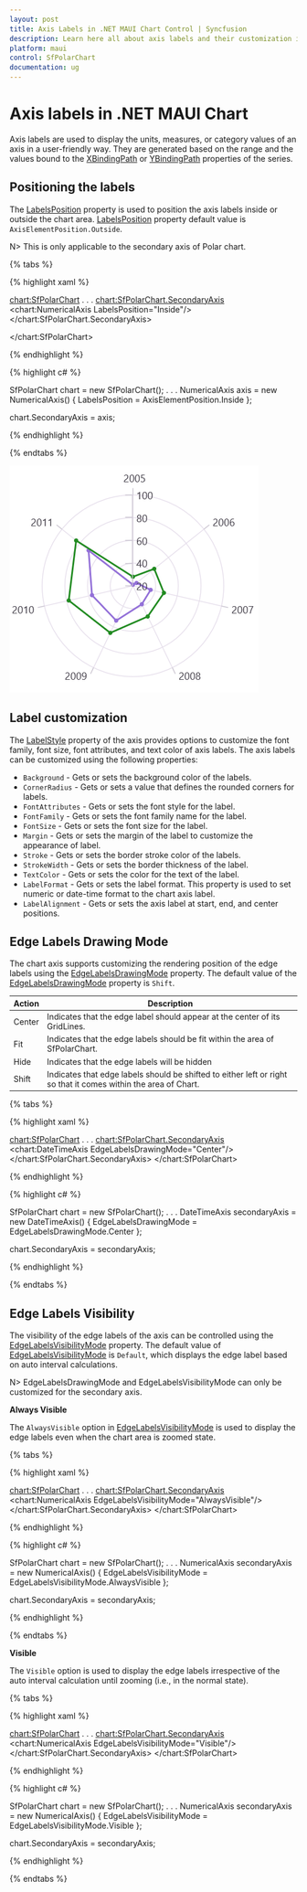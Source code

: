 ```yaml
---
layout: post
title: Axis Labels in .NET MAUI Chart Control | Syncfusion
description: Learn here all about axis labels and their customization in the Syncfusion .NET MAUI Chart (SfPolarChart) control.
platform: maui
control: SfPolarChart
documentation: ug
---
```


# Axis labels in .NET MAUI Chart

Axis labels are used to display the units, measures, or category values of an axis in a user-friendly way. They are generated based on the range and the values bound to the [XBindingPath](https://help.syncfusion.com/cr/maui/Syncfusion.Maui.Charts.ChartSeries.html#Syncfusion_Maui_Charts_ChartSeries_XBindingPath) or [YBindingPath](https://help.syncfusion.com/cr/maui/Syncfusion.Maui.Charts.XYDataSeries.html#Syncfusion_Maui_Charts_XYDataSeries_YBindingPath) properties of the series.

## Positioning the labels

The [LabelsPosition]() property is used to position the axis labels inside or outside the chart area. [LabelsPosition]() property default value is `AxisElementPosition.Outside`.

N> This is only applicable to the secondary axis of Polar chart.

{% tabs %}

{% highlight xaml %}

<chart:SfPolarChart>
    . . .
    <chart:SfPolarChart.SecondaryAxis>
        <chart:NumericalAxis LabelsPosition="Inside"/>
    </chart:SfPolarChart.SecondaryAxis>

</chart:SfPolarChart>


{% endhighlight %}

{% highlight c# %}

SfPolarChart chart = new SfPolarChart();
. . .
NumericalAxis axis = new NumericalAxis()
{
    LabelsPosition = AxisElementPosition.Inside
};

chart.SecondaryAxis = axis;

{% endhighlight %}

{% endtabs %}

![Axis labels inside position in .NET MAUI Chart.](Axis_Images/MAUI_inside_labels.png)

## Label customization

The [LabelStyle](https://help.syncfusion.com/cr/maui/Syncfusion.Maui.Charts.ChartAxis.html#Syncfusion_Maui_Charts_ChartAxis_LabelStyle) property of the axis provides options to customize the font family, font size, font attributes, and text color of axis labels. The axis labels can be customized using the following properties:

* `Background` - Gets or sets the background color of the labels.
* `CornerRadius` - Gets or sets a value that defines the rounded corners for labels.
* `FontAttributes` - Gets or sets the font style for the label.
* `FontFamily` - Gets or sets the font family name for the label.
* `FontSize` - Gets or sets the font size for the label.
* `Margin` - Gets or sets the margin of the label to customize the appearance of label. 
* `Stroke` - Gets or sets the border stroke color of the labels.
* `StrokeWidth` - Gets or sets the border thickness of the label.
* `TextColor` - Gets or sets the color for the text of the label.
* `LabelFormat` - Gets or sets the label format. This property is used to set numeric or date-time format to the chart axis label.
* `LabelAlignment` - Gets or sets the axis label at start, end, and center positions.

## Edge Labels Drawing Mode

The chart axis supports customizing the rendering position of the edge labels using the [EdgeLabelsDrawingMode](https://help.syncfusion.com/cr/maui/Syncfusion.Maui.Charts.ChartAxis.html#Syncfusion_Maui_Charts_ChartAxis_EdgeLabelsDrawingMode) property. The default value of the [EdgeLabelsDrawingMode](https://help.syncfusion.com/cr/maui/Syncfusion.Maui.Charts.ChartAxis.html#Syncfusion_Maui_Charts_ChartAxis_EdgeLabelsDrawingMode) property is `Shift`.

| Action | Description |
|--|--|
| Center | Indicates that the edge label should appear at the center of its GridLines. |
| Fit | Indicates that the edge labels should be fit within the area of SfPolarChart. |
| Hide | Indicates that the edge labels will be hidden |
| Shift | Indicates that edge labels should be shifted to either left or right so that it comes within the area of Chart. |

{% tabs %}

{% highlight xaml %}

<chart:SfPolarChart>
. . .
    <chart:SfPolarChart.SecondaryAxis>
        <chart:DateTimeAxis EdgeLabelsDrawingMode="Center"/>
    </chart:SfPolarChart.SecondaryAxis>
</chart:SfPolarChart>

{% endhighlight %}

{% highlight c# %}

SfPolarChart chart = new SfPolarChart();
. . . 
DateTimeAxis secondaryAxis = new DateTimeAxis()
{
    EdgeLabelsDrawingMode = EdgeLabelsDrawingMode.Center
};

chart.SecondaryAxis = secondaryAxis;

{% endhighlight %}

{% endtabs %}

## Edge Labels Visibility
 
The visibility of the edge labels of the axis can be controlled using the [EdgeLabelsVisibilityMode](https://help.syncfusion.com/cr/maui/Syncfusion.Maui.Charts.RangeAxisBase.html#Syncfusion_Maui_Charts_RangeAxisBase_EdgeLabelsVisibilityMode) property. The default value of [EdgeLabelsVisibilityMode](https://help.syncfusion.com/cr/maui/Syncfusion.Maui.Charts.RangeAxisBase.html#Syncfusion_Maui_Charts_RangeAxisBase_EdgeLabelsVisibilityMode) is `Default`, which displays the edge label based on auto interval calculations.

N> EdgeLabelsDrawingMode and EdgeLabelsVisibilityMode can only be customized for the secondary axis.

**Always Visible**

The `AlwaysVisible` option in [EdgeLabelsVisibilityMode](https://help.syncfusion.com/cr/maui/Syncfusion.Maui.Charts.RangeAxisBase.html#Syncfusion_Maui_Charts_RangeAxisBase_EdgeLabelsVisibilityMode) is used to display the edge labels even when the chart area is zoomed state.

{% tabs %}

{% highlight xaml %}

<chart:SfPolarChart>
    . . .
    <chart:SfPolarChart.SecondaryAxis>
        <chart:NumericalAxis EdgeLabelsVisibilityMode="AlwaysVisible"/>
    </chart:SfPolarChart.SecondaryAxis>
</chart:SfPolarChart>

{% endhighlight %}

{% highlight c# %}

SfPolarChart chart = new SfPolarChart();
. . .
NumericalAxis secondaryAxis = new NumericalAxis()
{
    EdgeLabelsVisibilityMode = EdgeLabelsVisibilityMode.AlwaysVisible
};

chart.SecondaryAxis = secondaryAxis;

{% endhighlight %}

{% endtabs %}

**Visible**

The `Visible` option is used to display the edge labels irrespective of the auto interval calculation until zooming (i.e., in the normal state).

{% tabs %}

{% highlight xaml %}

<chart:SfPolarChart>
. . .
    <chart:SfPolarChart.SecondaryAxis>
        <chart:NumericalAxis EdgeLabelsVisibilityMode="Visible"/>
    </chart:SfPolarChart.SecondaryAxis>
</chart:SfPolarChart>

{% endhighlight %}

{% highlight c# %}

SfPolarChart chart = new SfPolarChart();
. . .
NumericalAxis secondaryAxis = new NumericalAxis()
{
    EdgeLabelsVisibilityMode = EdgeLabelsVisibilityMode.Visible
};

chart.SecondaryAxis = secondaryAxis;

{% endhighlight %}

{% endtabs %}